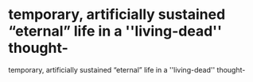 # temporary, artificially sustained “eternal” life in a ''living-dead'' thought-

temporary, artificially sustained “eternal” life in a ''living-dead'' thought-